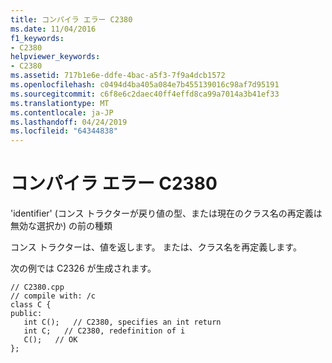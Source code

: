 ```yaml
---
title: コンパイラ エラー C2380
ms.date: 11/04/2016
f1_keywords:
- C2380
helpviewer_keywords:
- C2380
ms.assetid: 717b1e6e-ddfe-4bac-a5f3-7f9a4dcb1572
ms.openlocfilehash: c0494d4ba405a084e7b455139016c98af7d95191
ms.sourcegitcommit: c6f8e6c2daec40ff4effd8ca99a7014a3b41ef33
ms.translationtype: MT
ms.contentlocale: ja-JP
ms.lasthandoff: 04/24/2019
ms.locfileid: "64344838"
---
```

# <a name="compiler-error-c2380"></a>コンパイラ エラー C2380

'identifier' (コンス トラクターが戻り値の型、または現在のクラス名の再定義は無効な選択か) の前の種類

コンス トラクターは、値を返します。 または、クラス名を再定義します。

次の例では C2326 が生成されます。

```
// C2380.cpp
// compile with: /c
class C {
public:
   int C();   // C2380, specifies an int return
   int C;   // C2380, redefinition of i
   C();   // OK
};
```